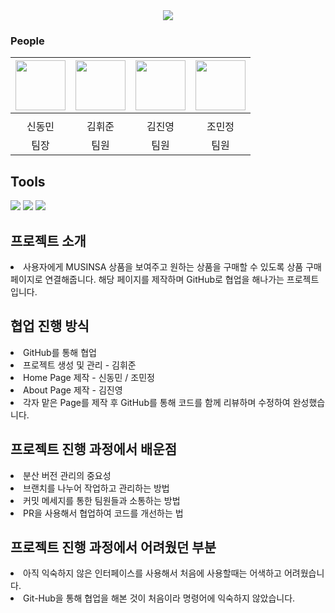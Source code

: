 <div align= "center">
    <img src="https://capsule-render.vercel.app/api?type=waving&color=auto&height=120&text=KB%20IT's%20Your%20Life%205기%20전공%20D반%204팀&animation=&fontColor=000000&fontSize=50" />
</div>

### People

|<img src="https://github.com/ShinDong17.png" width="80">|<img src="https://github.com/Hwijun-Kim.png" width="80">|<img src="https://github.com/KJY6634.png" width="80">|<img src="https://github.com/minjeongj0.png" width="80">|
|:---:|:---:|:---:|:---:|
|[](https://github.com/Hwijun-Kim)|[](https://github.com/ShinDong17)|[](https://github.com/minjeongj0)|[](https://github.com/KJY6634)|
|신동민|김휘준|김진영|조민정|
|팀장|팀원|팀원|팀원|


## Tools
<img src="https://img.shields.io/badge/HTML5-E34F26?style=for-the-badge&logo=HTML5&logoColor=white"> <img src="https://img.shields.io/badge/CSS3-1572B6?style=for-the-badge&logo=CSS3&logoColor=white"> <img src="https://img.shields.io/badge/Javascript-F7DF1E?style=for-the-badge&logo=Javascript&logoColor=white"> 


## 프로젝트 소개
<li>사용자에게 MUSINSA 상품을 보여주고 원하는 상품을 구매할 수 있도록 상품 구매 페이지로 연결해줍니다. 해당 페이지를 제작하며 GitHub로 협업을 해나가는 프로젝트입니다.</li>

## 협업 진행 방식
<li>GitHub를 통해 협업</li><li>프로젝트 생성 및 관리 - 김휘준</li><li>Home Page 제작 - 신동민 / 조민정</li><li>About Page 제작 - 김진영</li><li>각자 맡은 Page를 제작 후 GitHub를 통해 코드를 함께 리뷰하며 수정하여 완성했습니다.</li>

## 프로젝트 진행 과정에서 배운점
<li>분산 버전 관리의 중요성</li><li>브랜치를 나누어 작업하고 관리하는 방법</li><li>커밋 메세지를 통한 팀원들과 소통하는 방법</li><li>PR을 사용해서 협업하여 코드를 개선하는 법</li>

## 프로젝트 진행 과정에서 어려웠던 부분
<li>아직 익숙하지 않은 인터페이스를 사용해서 처음에 사용할때는 어색하고 어려웠습니다. <li>Git-Hub을 통해 협업을 해본 것이 처음이라 명령어에 익숙하지 않았습니다.</li>
